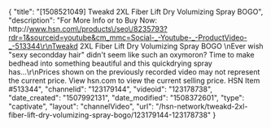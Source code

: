 {
    "title": "[1508521049] Tweakd 2XL Fiber Lift Dry Volumizing Spray BOGO",
    "description": "For More Info or to Buy Now: http:\/\/www.hsn.com\/products\/seo\/8235793?rdr=1&sourceid=youtube&cm_mmc=Social-_-Youtube-_-ProductVideo-_-513344\r\nTweakd 2XL Fiber Lift Dry Volumizing Spray BOGO \nEver wish \"sexy secondday hair\" didn't seem like such an oxymoron? Time to make bedhead into something beautiful  and this quickdrying spray has...\r\nPrices shown on the previously recorded video may not represent the current price.  View hsn.com to view the current selling price. HSN Item #513344",
    "channelid": "123179144",
    "videoid": "123178738",
    "date_created": "1507992131",
    "date_modified": "1508372601",
    "type": "captivate",
    "layout": "channelVideo",
    "url": "\/hsn-network\/tweakd-2xl-fiber-lift-dry-volumizing-spray-bogo\/123179144-123178738"
}